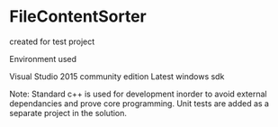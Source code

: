 # FileContentSorter
created for test project

Environment used

Visual Studio 2015 community edition 
Latest windows sdk

Note:
Standard c++ is used for development inorder to avoid external dependancies and prove core programming.
Unit tests are added as a separate project in the solution.

